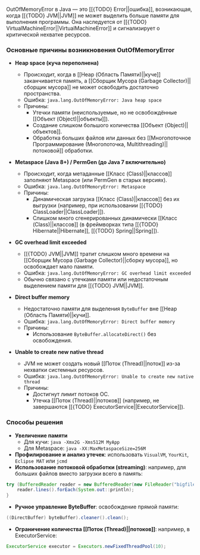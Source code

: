 OutOfMemoryError в Java — это [[{TODO} Error||ошибка]], возникающая, когда [[{TODO} JVM||JVM]] не может выделить больше памяти для выполнения программы. Она наследуется от [[{TODO} VirtualMachineError||VirtualMachineError]] и сигнализирует о критической нехватке ресурсов.


### Основные причины возникновения OutOfMemoryError

- **Heap space (куча переполнена)**
	- Происходит, когда в [[Heap (Область Памяти)||куче]] заканчивается память, а [[Сборщик Мусора (Garbage Collector)||сборщик мусора]] не может освободить достаточно пространства.
	- Ошибка: `java.lang.OutOfMemoryError: Java heap space`
	- Причины:
		- Утечки памяти (неиспользуемые, но не освобождённые [[Объект (Object)||объекты]]).
		- Создание слишком большого количества [[Объект (Object)||объектов]].
		- Обработка больших файлов или данных без [[Многопоточное Программирование (Многопоточка, Multithreading)||потоковой]] обработки.

- **Metaspace (Java 8+) / PermGen (до Java 7 включительно)**
	- Происходит, когда метаданные [[Класс (Class)||классов]] заполняют Metaspace (или PermGen в старых версиях).
	- Ошибка: `java.lang.OutOfMemoryError: Metaspace`
	- Причины:
		- Динамическая загрузка [[Класс (Class)||классов]] без их выгрузки (например, при использовании [[{TODO} ClassLoader||ClassLoader]]).
		- Слишком много сгенерированных динамически [[Класс (Class)||классов]] (в фреймворках типа [[{TODO} Hibernate||Hibernate]], [[{TODO} Spring||Spring]]).

- **GC overhead limit exceeded**
	- [[{TODO} JVM||JVM]] тратит слишком много времени на [[Сборщик Мусора (Garbage Collector)||сборку мусора]], но освобождает мало памяти.
	- Ошибка: `java.lang.OutOfMemoryError: GC overhead limit exceeded`
	- Обычно связано с утечками памяти или недостаточным выделением памяти для [[{TODO} JVM||JVM]].

- **Direct buffer memory**
	- Недостаточно памяти для выделения `ByteBuffer` вне [[Heap (Область Памяти)||кучи]].
	- Ошибка: `java.lang.OutOfMemoryError: Direct buffer memory`
	- Причины:
		- Использование `ByteBuffer.allocateDirect()` без освобождения.

- **Unable to create new native thread**
	- JVM не может создать новый [[Поток (Thread)||поток]] из-за нехватки системных ресурсов.
	- Ошибка: `java.lang.OutOfMemoryError: Unable to create new native thread`
	- Причины:
		- Достигнут лимит потоков ОС.
		- Утечка [[Поток (Thread)||потоков]] (например, не завершаются [[{TODO} ExecutorService||ExecutorService]]).


### Способы решения

- **Увеличение памяти**
	- Для кучи: `java -Xmx2G -Xms512M MyApp`
	- Для Metaspace: `java -XX:MaxMetaspaceSize=256M`
- **Профилирование и анализ утечек**: использовать `VisualVM`, `YourKit`, `Eclipse MAT` или `jcmd`
- **Использование потоковой обработки (streaming)**: например, для больших файлов вместо загрузки всего в память:
```java
try (BufferedReader reader = new BufferedReader(new FileReader("bigfile.txt"))) {
    reader.lines().forEach(System.out::println);
}
```
- **Ручное управление ByteBuffer**: освобождение прямой памяти:
```java
((DirectBuffer) byteBuffer).cleaner().clean();
```
- **Ограничение количества [[Поток (Thread)||потоков]]**: например, в ExecutorService:
```java
ExecutorService executor = Executors.newFixedThreadPool(10);
```
